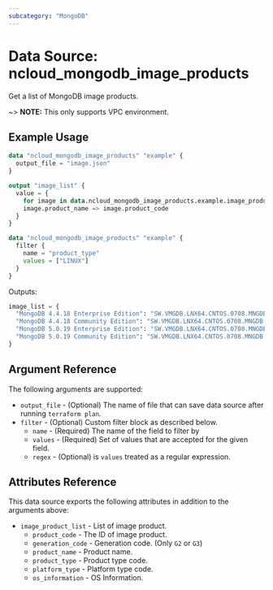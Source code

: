```yaml
---
subcategory: "MongoDB"
---
```



# Data Source: ncloud_mongodb_image_products

Get a list of MongoDB image products.

~> **NOTE:** This only supports VPC environment.

## Example Usage

```terraform
data "ncloud_mongodb_image_products" "example" {
  output_file = "image.json"
}

output "image_list" {
  value = {
    for image in data.ncloud_mongodb_image_products.example.image_product_list:
    image.product_name => image.product_code
  }
}
```

```terraform
data "ncloud_mongodb_image_products" "example" {
  filter {
    name = "product_type"
    values = ["LINUX"]
  }
}
```

Outputs:
```terraform
image_list = {
  "MongoDB 4.4.18 Enterprise Edition": "SW.VMGDB.LNX64.CNTOS.0708.MNGDB.4418.EE.B050",
  "MongoDB 4.4.18 Community Edition": "SW.VMGDB.LNX64.CNTOS.0708.MNGDB.4418.CE.B050",
  "MongoDB 5.0.19 Enterprise Edition": "SW.VMGDB.LNX64.CNTOS.0708.MNGDB.5019.EE.B050",
  "MongoDB 5.0.19 Community Edition": "SW.VMGDB.LNX64.CNTOS.0708.MNGDB.4418.CE.B050"
}
```

## Argument Reference

The following arguments are supported:

* `output_file` - (Optional) The name of file that can save data source after running `terraform plan`.
* `filter` - (Optional) Custom filter block as described below.
  * `name` - (Required) The name of the field to filter by
  * `values` - (Required) Set of values that are accepted for the given field.
  * `regex` - (Optional) is `values` treated as a regular expression.

## Attributes Reference

This data source exports the following attributes in addition to the arguments above:

* `image_product_list` - List of image product.
  * `product_code` - The ID of image product.
  * `generation_code` - Generation code. (Only `G2` or `G3`)
  * `product_name` - Product name.
  * `product_type` - Product type code.
  * `platform_type` - Platform type code.
  * `os_information` - OS Information.
